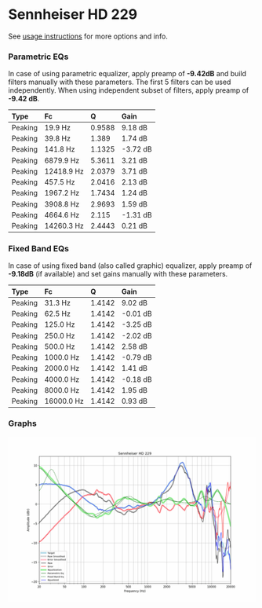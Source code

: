 # Sennheiser HD 229
See [usage instructions](https://github.com/jaakkopasanen/AutoEq#usage) for more options and info.

### Parametric EQs
In case of using parametric equalizer, apply preamp of **-9.42dB** and build filters manually
with these parameters. The first 5 filters can be used independently.
When using independent subset of filters, apply preamp of **-9.42 dB**.

| Type    | Fc         |      Q | Gain     |
|:--------|:-----------|:-------|:---------|
| Peaking | 19.9 Hz    | 0.9588 | 9.18 dB  |
| Peaking | 39.8 Hz    | 1.389  | 1.74 dB  |
| Peaking | 141.8 Hz   | 1.1325 | -3.72 dB |
| Peaking | 6879.9 Hz  | 5.3611 | 3.21 dB  |
| Peaking | 12418.9 Hz | 2.0379 | 3.71 dB  |
| Peaking | 457.5 Hz   | 2.0416 | 2.13 dB  |
| Peaking | 1967.2 Hz  | 1.7434 | 1.24 dB  |
| Peaking | 3908.8 Hz  | 2.9693 | 1.59 dB  |
| Peaking | 4664.6 Hz  | 2.115  | -1.31 dB |
| Peaking | 14260.3 Hz | 2.4443 | 0.21 dB  |

### Fixed Band EQs
In case of using fixed band (also called graphic) equalizer, apply preamp of **-9.18dB**
(if available) and set gains manually with these parameters.

| Type    | Fc         |      Q | Gain     |
|:--------|:-----------|:-------|:---------|
| Peaking | 31.3 Hz    | 1.4142 | 9.02 dB  |
| Peaking | 62.5 Hz    | 1.4142 | -0.01 dB |
| Peaking | 125.0 Hz   | 1.4142 | -3.25 dB |
| Peaking | 250.0 Hz   | 1.4142 | -2.02 dB |
| Peaking | 500.0 Hz   | 1.4142 | 2.58 dB  |
| Peaking | 1000.0 Hz  | 1.4142 | -0.79 dB |
| Peaking | 2000.0 Hz  | 1.4142 | 1.41 dB  |
| Peaking | 4000.0 Hz  | 1.4142 | -0.18 dB |
| Peaking | 8000.0 Hz  | 1.4142 | 1.95 dB  |
| Peaking | 16000.0 Hz | 1.4142 | 0.93 dB  |

### Graphs
![](./Sennheiser%20HD%20229.png)